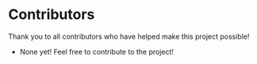 # Contributors

Thank you to all contributors who have helped make this project possible!

- None yet!  Feel free to contribute to the project!
